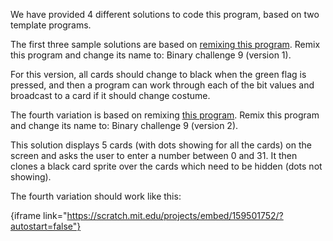 We have provided 4 different solutions to code this program, based on two template programs.

The first three sample solutions are based on [remixing this program](https://scratch.mit.edu/projects/159437081/).
Remix this program and change its name to: Binary challenge 9 (version 1).

For this version, all cards should change to black when the green flag is pressed,
and then a program can work through each of the bit values and broadcast to a
card if it should change costume.

The fourth variation is based on remixing [this program](https://scratch.mit.edu/projects/159499667/).
Remix this program and change its name to: Binary challenge 9 (version 2).

This solution displays 5 cards (with dots showing for all the cards) on the
screen and asks the user to enter a number between 0 and 31.
It then clones a black card sprite over the cards which need to be hidden (dots not showing).

The fourth variation should work like this:

{iframe link="https://scratch.mit.edu/projects/embed/159501752/?autostart=false"}
